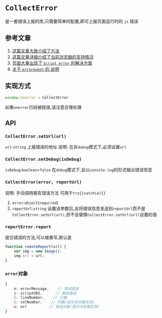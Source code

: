 # `CollectError` 

是一套错误上报的库,只需要简单的配置,即可上报页面运行时的 `js` 错误

## 参考文章

1. [这篇文章大致介绍了方法](http://www.cnblogs.com/cathsfz/p/how-to-capture-and-analyze-javascript-error.html)
2. [这篇文章详细介绍了当前浏览器的支持情况](http://blog.getsentry.com/2016/01/04/client-javascript-reporting-window-onerror.html)
3. [页面大量出现了 `Script error` 的解决方案](http://stackoverflow.com/questions/5913978/cryptic-script-error-reported-in-javascript-in-chrome-and-firefox)
4. [关于 `errorevent` 的 说明](https://html.spec.whatwg.org/multipage/webappapis.html#errorevent)

## 实现方式

```javascript
window.onerror = CollectError
```
如果`onerror`已经被赋值,请注意合理处理

## API

### `CollectError.setUrl(url)` 

`url`:`string` 上报错误的地址
说明: 在非`debug`模式下,必须设置`url`

### `CollectError.setDebug(isDebug)`
`isDebug`:`boolean`=`false` 在`debug`模式下,会以`console.log`的形式输出错误信息

### `CollectError(error, reportUrl)`

说明: 手动调用报告错误方法 可用于`try{}catch(e){}`

1. `error`:`object`(`required`)
2. `reportUrl`:`string` 设置该参数后,会将错误信息发送到`reportUrl`而不是`CollectError.setUrl(url)`,但不会替换`CollectError.setUrl(url)`设置的值

### `reportError.report`

提交错误的方法,可以被重写,默认是

```javascript
function remoteReport(url) {
    var img = new Image();
    img.src = url;
}
```

### `error`对象

``` javascript
{
    m: errorMessage,    // 错误信息
    s: scriptURI,      // 脚本路径
    l: lineNumber,    // 行数
    c: colNumber,    // 列数(部分浏览器实现)
    e: err          // 错误对象(部分浏览器实现)
}
```
